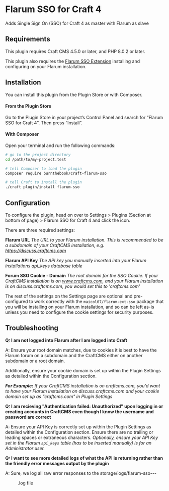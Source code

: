 # Flarum SSO for Craft 4

Adds Single Sign On (SSO) for Craft 4 as master with Flarum as slave

## Requirements

This plugin requires Craft CMS 4.5.0 or later, and PHP 8.0.2 or later.

This plugin also requires the [Flarum SSO Extension](https://github.com/maicol07/flarum-ext-sso) installing and configuring on your Flarum installation.

## Installation

You can install this plugin from the Plugin Store or with Composer.

#### From the Plugin Store

Go to the Plugin Store in your project’s Control Panel and search for “Flarum SSO for Craft 4”. Then press “Install”.

#### With Composer

Open your terminal and run the following commands:

```bash
# go to the project directory
cd /path/to/my-project.test

# tell Composer to load the plugin
composer require burnthebook/craft-flarum-sso

# tell Craft to install the plugin
./craft plugin/install flarum-sso
```

## Configuration

To configure the plugin, head on over to Settings > Plugins (Section at bottom of page) > Flarum SSO for Craft 4 and click the icon.

There are three required settings:

**Flarum URL**
_The URL to your Flarum installation. This is recommended to be a subdomain of your CraftCMS installation, e.g. https://discuss.craftcms.com_

**Flarum API Key**
_The API key you manually inserted into your Flarum installations api_keys database table_


**Forum SSO Cookie - Domain**
_The root domain for the SSO Cookie. If your CraftCMS installation is on www.craftcms.com, and your Flarum installation is on discuss.craftcms.com, you would set this to 'craftcms.com'_

The rest of the settings on the Settings page are optional and pre-configured to work correctly with the `maicol07/flarum-ext-sso` package that you will be installing on your Flarum installation, and so can be left as-is unless you need to configure the cookie settings for security purposes.


## Troubleshooting

**Q: I am not logged into Flarum after I am logged into Craft**

A: Ensure your root domain matches, due to cookies it is best to have the Flarum forum on a subdomain and the CraftCMS either on another subdomain or a root domain. 

Additionally, ensure your cookie domain is set up within the Plugin Settings as detailed within the Configuration section. 

_**For Example:** If your CraftCMS installation is on craftcms.com, you'd want to have your Flarum installation on discuss.craftcms.com and your cookie domain set up as "craftcms.com" in Plugin Settings_

**Q: I am recieving "Authentication failed: Unauthorized" upon logging in or creating accounts in CraftCMS even though I know the username and password are correct**

A: Ensure your API Key is correctly set up within the Plugin Settings as detailed within the Configuration section. Ensure there are no trailing or leading spaces or extraneous characters.
_Optionally, ensure your API Key set in the Flarum `api_keys` table (has to be inserted manually) is for an Administrator user._

**Q: I want to see more detailed logs of what the API is returning rather than the friendly error messages output by the plugin**


A: Sure, we log all raw error responses to the storage/logs/flarum-sso-<yyyy>-<mm>-<dd>.log file